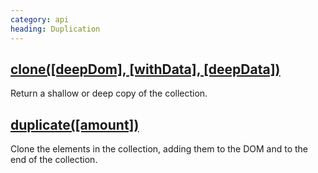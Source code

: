 ```yaml
--- 
category: api
heading: Duplication
---
```


## [clone(\[deepDom\], \[withData\], \[deepData\])](/api/clone/)

Return a shallow or deep copy of the collection.

## [duplicate(\[amount\])](/api/duplicate/)

Clone the elements in the collection, adding them to the DOM and to the end of the collection.